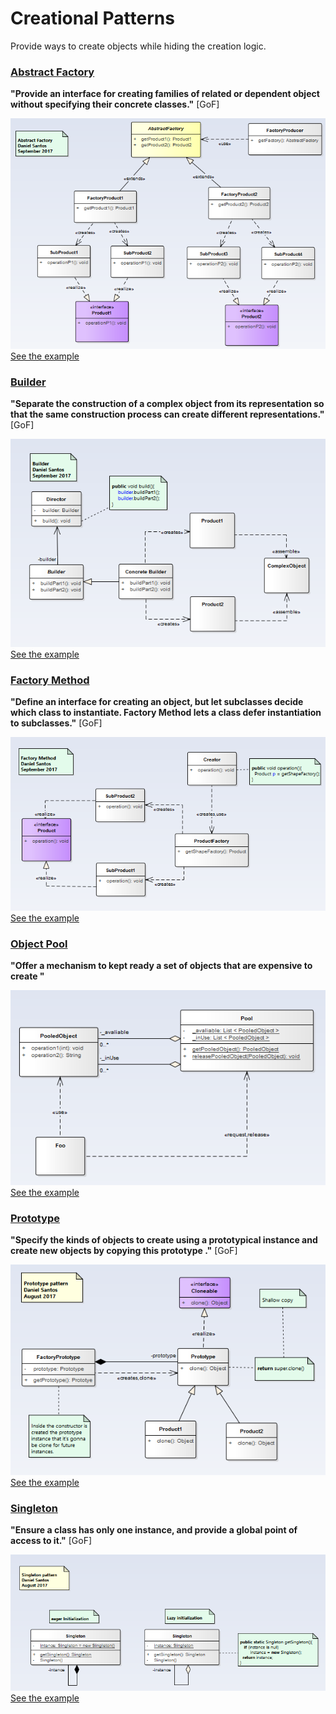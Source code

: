 # Creational Patterns
 Provide ways to create objects while hiding the creation logic.

### [Abstract Factory](abstract_factory/readme.md)

  __"Provide an interface for creating families of related or dependent object without specifying their concrete classes."__ [GoF]

  ![structural](abstract_factory/abstract_factory.png)
  [See the example](abstract_factory/readme.md)

### [Builder](builder/readme.md)

  __"Separate the construction of a complex object from its  representation so that  the same construction process can create different representations."__ [GoF]

  ![structural](builder/model.png)
  [See the example](builder/readme.md)


### [Factory Method](factory_method/readme.md)

  __"Define an interface for creating an object, but let subclasses decide which class to instantiate. Factory Method lets a class  defer instantiation  to subclasses."__ [GoF]

  ![structural](factory_method/factory_method.png)
  [See the example](factory_method/readme.md)


### [Object Pool](object_pool/readme.md)

  __"Offer a mechanism to kept ready a set of objects that are expensive to create "__

  ![structural](object_pool/structural.png)
  [See the example](object_pool/readme.md)


### [Prototype](prototype/readme.md)

  __"Specify the kinds of objects to create using a prototypical instance and create new objects by copying this prototype ."__ [GoF]

  ![structural](prototype/prototype.png)
  [See the example](prototype/readme.md)

### [Singleton](singleton/readme.md)

  __"Ensure a class has only one instance, and provide a global point of access to it."__ [GoF]

  ![structural](singleton/singleton.png)
  [See the example](singleton/readme.md)
